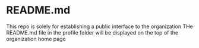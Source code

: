 # README.md

This repo is solely for establishing a public interface to the organization
THe README.md file in the profile folder will be displayed on the top of the organization home page
